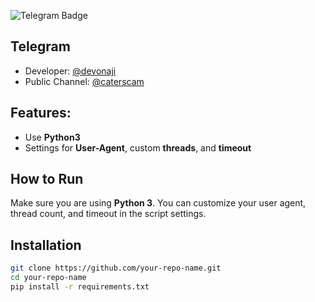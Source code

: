 ![Telegram Badge](https://img.shields.io/badge/GO-VISIT-blue?style=for-the-badge&logo=telegram)

## Telegram
- Developer: [@devonaji](https://t.me/devonaji)
- Public Channel: [@caterscam](https://t.me/caterscam)

## Features:
- Use **Python3**
- Settings for **User-Agent**, custom **threads**, and **timeout**

## How to Run
Make sure you are using **Python 3**. You can customize your user agent, thread count, and timeout in the script settings.

## Installation

```bash
git clone https://github.com/your-repo-name.git
cd your-repo-name
pip install -r requirements.txt
